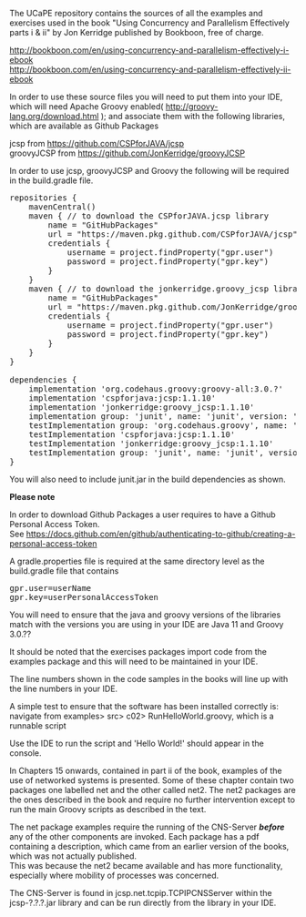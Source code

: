 The UCaPE repository contains the sources of all the examples and exercises
used in the book "Using Concurrency and Parallelism Effectively parts i & ii"
by Jon Kerridge published by Bookboon, free of charge.

http://bookboon.com/en/using-concurrency-and-parallelism-effectively-i-ebook  
http://bookboon.com/en/using-concurrency-and-parallelism-effectively-ii-ebook  

In order to use these source files you will need to put them into your IDE, which
will need Apache Groovy enabled( http://groovy-lang.org/download.html );
and associate them with  the following libraries, which are available as Github Packages

jcsp from https://github.com/CSPforJAVA/jcsp  
groovyJCSP from https://github.com/JonKerridge/groovyJCSP  

In order to use jcsp, groovyJCSP and Groovy the following will be required in the 
build.gradle file.
<pre>
repositories {
    mavenCentral()
    maven { // to download the CSPforJAVA.jcsp library
        name = "GitHubPackages"
        url = "https://maven.pkg.github.com/CSPforJAVA/jcsp"
        credentials {
            username = project.findProperty("gpr.user")
            password = project.findProperty("gpr.key")
        }
    }
    maven { // to download the jonkerridge.groovy_jcsp library
        name = "GitHubPackages"
        url = "https://maven.pkg.github.com/JonKerridge/groovyJCSP"
        credentials {
            username = project.findProperty("gpr.user")
            password = project.findProperty("gpr.key")
        }
    }
}

dependencies {
    implementation 'org.codehaus.groovy:groovy-all:3.0.?'   // replace ? with the latest Groovy 3 release
    implementation 'cspforjava:jcsp:1.1.10'
    implementation 'jonkerridge:groovy_jcsp:1.1.10'
    implementation group: 'junit', name: 'junit', version: '4.13.1'
    testImplementation group: 'org.codehaus.groovy', name: 'groovy-all', version: '3.0.?'  // replace ? with the latest Groovy 3 release
    testImplementation 'cspforjava:jcsp:1.1.10'
    testImplementation 'jonkerridge:groovy_jcsp:1.1.10'
    testImplementation group: 'junit', name: 'junit', version: '4.13.1'
}
</pre>
You will also need to include junit.jar in the build dependencies as shown.

**Please note**

In order to download Github Packages a user requires to have a Github Personal Access Token.  
See https://docs.github.com/en/github/authenticating-to-github/creating-a-personal-access-token

A gradle.properties file is required at the same directory level as the build.gradle file that contains

<pre>
gpr.user=userName
gpr.key=userPersonalAccessToken
</pre>

You will need to ensure that the java and groovy versions of the libraries match
with the versions you are using in your IDE are Java 11 and Groovy 3.0.??

It should be noted that the exercises packages import code from the examples package
and this will need to be maintained in your IDE.

The line numbers shown in the code samples in the books will line up with the line 
numbers in your IDE.

A simple test to ensure that the software has been installed correctly is:
navigate from examples> src> c02> RunHelloWorld.groovy, which is a runnable script

Use the IDE to run the script and 'Hello World!' should appear in the console.

In Chapters 15 onwards, contained in part ii of the book, examples of the use of 
networked systems is presented.  Some of these chapter contain two packages one 
labelled net and the other called net2.  The net2 packages are the ones described 
in the book and require no further intervention except to run the main Groovy scripts
as described in the text.

The net package examples require the running of the CNS-Server **_before_** any 
of the other components are invoked.  Each package has a pdf containing a description,
which came from an earlier version of the books, which was not actually published.  
This was because the net2 became available and has more functionality, especially 
where mobility of processes was concerned.

The CNS-Server is found in jcsp.net.tcpip.TCPIPCNSServer within the jcsp-?.?.?.jar
library and can be run directly from the library in your IDE.
